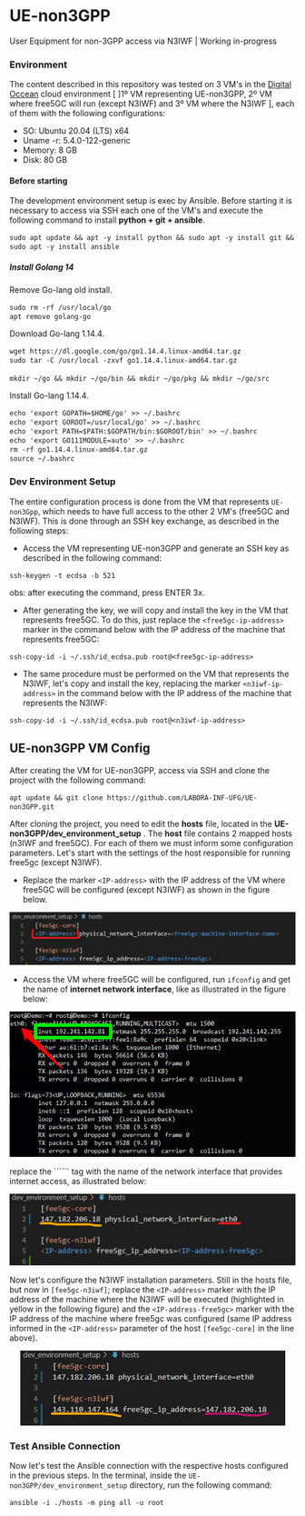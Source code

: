 # UE-non3GPP
User Equipment for non-3GPP access via N3IWF | Working in-progress

### Environment
The content described in this repository was tested on 3 VM's in the [Digital Occean](https://www.digitalocean.com/) cloud environment [ ]1º VM representing UE-non3GPP, 2º VM where free5GC will run (except N3IWF) and 3º VM where the N3IWF ], each of them with the following configurations:
* SO: Ubuntu 20.04 (LTS) x64
* Uname -r: 5.4.0-122-generic
* Memory: 8 GB
* Disk: 80 GB

#### Before starting
The development environment setup is exec by Ansible. Before starting it is necessary to access via SSH each one of the VM's and execute the following command to install  __python + git + ansible__.
```
sudo apt update && apt -y install python && sudo apt -y install git && sudo apt -y install ansible
```

##### Install Golang 14
Remove Go-lang old install.
```
sudo rm -rf /usr/local/go
apt remove golang-go
```
Download Go-lang 1.14.4.
```
wget https://dl.google.com/go/go1.14.4.linux-amd64.tar.gz
sudo tar -C /usr/local -zxvf go1.14.4.linux-amd64.tar.gz

mkdir ~/go && mkdir ~/go/bin && mkdir ~/go/pkg && mkdir ~/go/src  
```

Install Go-lang 1.14.4.
```
echo 'export GOPATH=$HOME/go' >> ~/.bashrc
echo 'export GOROOT=/usr/local/go' >> ~/.bashrc
echo 'export PATH=$PATH:$GOPATH/bin:$GOROOT/bin' >> ~/.bashrc
echo 'export GO111MODULE=auto' >> ~/.bashrc
rm -rf go1.14.4.linux-amd64.tar.gz
source ~/.bashrc
```

### Dev Environment Setup
The entire configuration process is done from the VM that represents ```UE-non3Gpp```, which needs to have full access to the other 2 VM's (free5GC and N3IWF). This is done through an SSH key exchange, as described in the following steps:
* Access the VM representing UE-non3GPP and generate an SSH key as described in the following command:
```
ssh-keygen -t ecdsa -b 521
```
obs: after executing the command, press ENTER 3x.

* After generating the key, we will copy and install the key in the VM that represents free5GC. To do this, just replace the ```<free5gc-ip-address>``` marker in the command below with the IP address of the machine that represents free5GC:
```
ssh-copy-id -i ~/.ssh/id_ecdsa.pub root@<free5gc-ip-address>
```

* The same procedure must be performed on the VM that represents the N3IWF, let's copy and install the key, replacing the marker ```<n3iwf-ip-address>``` in the command below with the IP address of the machine that represents the N3IWF:
```
ssh-copy-id -i ~/.ssh/id_ecdsa.pub root@<n3iwf-ip-address>
```

## UE-non3GPP VM Config
After creating the VM for UE-non3GPP, access via SSH and clone the project with the following command:
```
apt update && git clone https://github.com/LABORA-INF-UFG/UE-non3GPP.git 
```

After cloning the project, you need to edit the **hosts** file, located in the __UE-non3GPP/dev_environment_setup__ . The __host__ file contains 2 mapped hosts (n3IWF and free5GC). For each of them we must inform some configuration parameters. Let's start with the settings of the host responsible for running free5gc (except N3IWF). 
* Replace the marker ```<IP-address>``` with the IP address of the VM where free5GC will be configured (except N3IWF) as shown in the figure below.
<p align="center">
    <img src="images/ip_free5gc_hosts.png"/> 
</p>

* Access the VM where free5GC will be configured, run ```ifconfig``` and get the name of **internet network interface**, like as illustrated in the figure below:
<p align="center">
    <img src="images/if_config.png"/> 
</p>
replace the ```<free5gc-machine-interface-name>``` tag with the name of the network interface that provides internet access, as illustrated below:
<p align="center">
    <img src="images/net_interface_name_free5gc_hosts.png"/> 
</p>

Now let's configure the N3IWF installation parameters. Still in the hosts file, but now in ```[fee5gc-n3iwf]```; replace the ```<IP-address>``` marker with the IP address of the machine where the N3IWF will be executed (highlighted in yellow in the following figure) and the ```<IP-address-free5gc>``` marker with the IP address of the machine where free5gc was configured (same IP address informed in the ```<IP-address>``` parameter of the host ```[fee5gc-core]``` in the line above).
<p align="center">
    <img src="images/ip_n3iwf_hosts.png"/> 
</p>

### Test Ansible Connection
Now let's test the Ansible connection with the respective hosts configured in the previous steps. In the terminal, inside the ```UE-non3GPP/dev_environment_setup``` directory, run the following command:
```
ansible -i ./hosts -m ping all -u root
```


